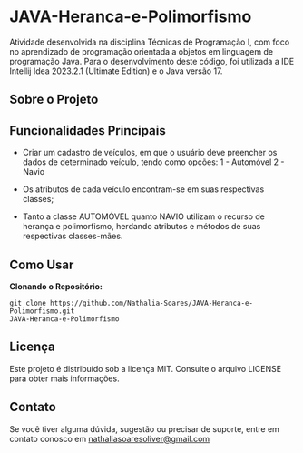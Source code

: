 # JAVA-Heranca-e-Polimorfismo

Atividade desenvolvida na disciplina Técnicas de Programação I, com foco no aprendizado de programação orientada a objetos em linguagem de programação Java.
Para o desenvolvimento deste código, foi utilizada a IDE Intellij Idea 2023.2.1 (Ultimate Edition) e o Java versão 17.

## Sobre o Projeto

## Funcionalidades Principais

* Criar um cadastro de veículos, em que o usuário deve preencher os dados de determinado veículo, tendo como opções:
  1 - Automóvel
  2 - Navio

* Os atributos de cada veículo encontram-se em suas respectivas classes;
* Tanto a classe AUTOMÓVEL quanto NAVIO utilizam o recurso de herança e polimorfismo, herdando atributos e métodos de suas respectivas classes-mães.

## Como Usar

**Clonando o Repositório:**
   ```shell
   git clone https://github.com/Nathalia-Soares/JAVA-Heranca-e-Polimorfismo.git
   JAVA-Heranca-e-Polimorfismo
   ``````

## Licença
  Este projeto é distribuído sob a licença MIT. Consulte o arquivo LICENSE para obter mais informações.

## Contato
  Se você tiver alguma dúvida, sugestão ou precisar de suporte, entre em contato conosco em nathaliasoaresoliver@gmail.com
